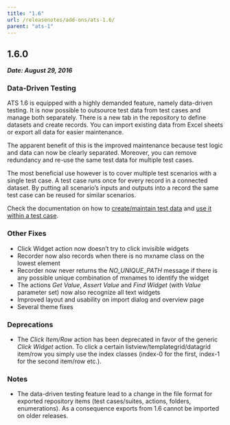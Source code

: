 ```yaml
---
title: "1.6"
url: /releasenotes/add-ons/ats-1.6/
parent: "ats-1"
---
```


## 1.6.0

***Date: August 29, 2016***

### Data-Driven Testing

ATS 1.6 is equipped with a highly demanded feature, namely data-driven testing. It is now possible to outsource test data from test cases and manage both separately. There is a new tab in the repository to define datasets and create records. You can import existing data from Excel sheets or export all data for easier maintenance.

The apparent benefit of this is the improved maintenance because test logic and data can now be clearly separated. Moreover, you can remove redundancy and re-use the same test data for multiple test cases.

The most beneficial use however is to cover multiple test scenarios with a single test case. A test case runs once for every record in a connected dataset. By putting all scenario’s inputs and outputs into a record the same test case can be reused for similar scenarios.

Check the documentation on how to [create/maintain test data](/addons/ats-addon/rg-one-data-management#test-data) and [use it within a test case](/addons/ats-addon/rg-one-data-driven-tests).

### Other Fixes

*   Click Widget action now doesn’t try to click invisible widgets
*   Recorder now also records when there is no mxname class on the lowest element
*   Recorder now never returns the _NO_UNIQUE_PATH_ message if there is any possible unique combination of mxnames to identify the widget
*   The actions _Get Value_, _Assert Value_ and _Find Widget_ (with _Value_ parameter set) now also recognize all text widgets
*   Improved layout and usability on import dialog and overview page
*   Several theme fixes

### Deprecations

*   The _Click Item/Row_ action has been deprecated in favor of the generic _Click Widget_ action. To click a certain listview/templategrid/datagrid item/row you simply use the index classes (index-0 for the first, index-1 for the second item/row etc.).

### Notes

*   The data-driven testing feature lead to a change in the file format for exported repository items (test cases/suites, actions, folders, enumerations). As a consequence exports from 1.6 cannot be imported on older releases.
